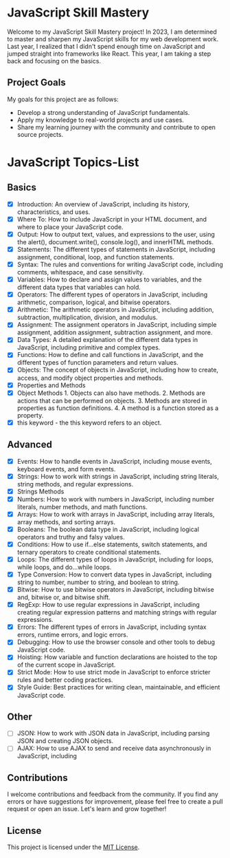 # JavaScript Skill Mastery

Welcome to my JavaScript Skill Mastery project! In 2023, I am determined to master and sharpen my JavaScript skills for my web development work. Last year, I realized that I didn't spend enough time on JavaScript and jumped straight into frameworks like React. This year, I am taking a step back and focusing on the basics.

<!-- ## Learning Resources

To help me achieve my goal, I am learning from an excellent teacher, Hitesh Choudhary, and his fantastic YouTube playlist on JavaScript. The playlist covers a wide range of topics, including JavaScript basics, advanced concepts, and practical applications. I highly recommend this resource to anyone looking to improve their JavaScript skills.

- [Hitesh Choudhary's JavaScript Playlist](https://www.youtube.com/playlist?list=PLRAV69dS1uWSxUIk5o3vQY2-_VKsOpXLD) -->

## Project Goals

My goals for this project are as follows:

- Develop a strong understanding of JavaScript fundamentals.
- Apply my knowledge to real-world projects and use cases.
- Share my learning journey with the community and contribute to open source projects.

# JavaScript Topics-List

## Basics

- [x] Introduction: An overview of JavaScript, including its history, characteristics, and uses.
- [x] Where To: How to include JavaScript in your HTML document, and where to place your JavaScript code.
- [x] Output: How to output text, values, and expressions to the user, using the alert(), document.write(), console.log(), and innerHTML methods.
- [x] Statements: The different types of statements in JavaScript, including assignment, conditional, loop, and function statements.
- [x] Syntax: The rules and conventions for writing JavaScript code, including comments, whitespace, and case sensitivity.
- [x] Variables: How to declare and assign values to variables, and the different data types that variables can hold.
- [x] Operators: The different types of operators in JavaScript, including arithmetic, comparison, logical, and bitwise operators.
- [x] Arithmetic: The arithmetic operators in JavaScript, including addition, subtraction, multiplication, division, and modulus.
- [x] Assignment: The assignment operators in JavaScript, including simple assignment, addition assignment, subtraction assignment, and more.
- [x] Data Types: A detailed explanation of the different data types in JavaScript, including primitive and complex types.
- [x] Functions: How to define and call functions in JavaScript, and the different types of function parameters and return values.
- [x] Objects: The concept of objects in JavaScript, including how to create, access, and modify object properties and methods.
- [x] Properties and Methods
- [x] Object Methods
      1. Objects can also have methods.
      2. Methods are actions that can be performed on objects.
      3. Methods are stored in properties as function definitions.
      4. A method is a function stored as a property.
- [x] this keyword - the this keyword refers to an object.

## Advanced

- [x] Events: How to handle events in JavaScript, including mouse events, keyboard events, and form events.
- [x] Strings: How to work with strings in JavaScript, including string literals, string methods, and regular expressions.
- [x] Strings Methods
- [x] Numbers: How to work with numbers in JavaScript, including number literals, number methods, and math functions.
- [x] Arrays: How to work with arrays in JavaScript, including array literals, array methods, and sorting arrays.
- [x] Booleans: The boolean data type in JavaScript, including logical operators and truthy and falsy values.
- [x] Conditions: How to use if...else statements, switch statements, and ternary operators to create conditional statements.
- [x] Loops: The different types of loops in JavaScript, including for loops, while loops, and do...while loops.
- [x] Type Conversion: How to convert data types in JavaScript, including string to number, number to string, and boolean to string.
- [x] Bitwise: How to use bitwise operators in JavaScript, including bitwise and, bitwise or, and bitwise shift.
- [x] RegExp: How to use regular expressions in JavaScript, including creating regular expression patterns and matching strings with regular expressions.
- [x] Errors: The different types of errors in JavaScript, including syntax errors, runtime errors, and logic errors.
- [x] Debugging: How to use the browser console and other tools to debug JavaScript code.
- [x] Hoisting: How variable and function declarations are hoisted to the top of the current scope in JavaScript.
- [x] Strict Mode: How to use strict mode in JavaScript to enforce stricter rules and better coding practices.
- [x] Style Guide: Best practices for writing clean, maintainable, and efficient JavaScript code.

## Other

- [ ] JSON: How to work with JSON data in JavaScript, including parsing JSON and creating JSON objects.
- [ ] AJAX: How to use AJAX to send and receive data asynchronously in JavaScript, including

## Contributions

I welcome contributions and feedback from the community. If you find any errors or have suggestions for improvement, please feel free to create a pull request or open an issue. Let's learn and grow together!

## License

This project is licensed under the [MIT License](LICENSE).
